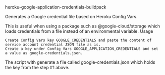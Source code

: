 heroku-google-application-credentials-buildpack

Generates a Google credential file based on Heroku Config Vars.

This is useful when using a package such as @google-cloud/storage which loads credentials from a file instead of an environmental variable.
Usage

    Create Config Vars key GOOGLE_CREDENTIALS and paste the content of service account credential JSON file as is.
    Create a key under Config Vars GOOGLE_APPLICATION_CREDENTIALS and set a value as google-credentials.json.

The script with generate a file called google-credentials.json which holds the key from the step #1 above.

